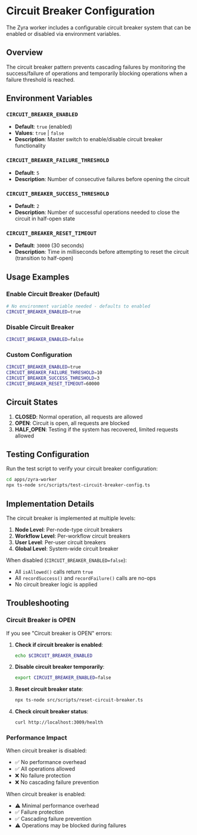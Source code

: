 # Circuit Breaker Configuration

The Zyra worker includes a configurable circuit breaker system that can be enabled or disabled via environment variables.

## Overview

The circuit breaker pattern prevents cascading failures by monitoring the success/failure of operations and temporarily blocking operations when a failure threshold is reached.

## Environment Variables

### `CIRCUIT_BREAKER_ENABLED`

- **Default**: `true` (enabled)
- **Values**: `true` | `false`
- **Description**: Master switch to enable/disable circuit breaker functionality

### `CIRCUIT_BREAKER_FAILURE_THRESHOLD`

- **Default**: `5`
- **Description**: Number of consecutive failures before opening the circuit

### `CIRCUIT_BREAKER_SUCCESS_THRESHOLD`

- **Default**: `2`
- **Description**: Number of successful operations needed to close the circuit in half-open state

### `CIRCUIT_BREAKER_RESET_TIMEOUT`

- **Default**: `30000` (30 seconds)
- **Description**: Time in milliseconds before attempting to reset the circuit (transition to half-open)

## Usage Examples

### Enable Circuit Breaker (Default)

```bash
# No environment variable needed - defaults to enabled
CIRCUIT_BREAKER_ENABLED=true
```

### Disable Circuit Breaker

```bash
CIRCUIT_BREAKER_ENABLED=false
```

### Custom Configuration

```bash
CIRCUIT_BREAKER_ENABLED=true
CIRCUIT_BREAKER_FAILURE_THRESHOLD=10
CIRCUIT_BREAKER_SUCCESS_THRESHOLD=3
CIRCUIT_BREAKER_RESET_TIMEOUT=60000
```

## Circuit States

1. **CLOSED**: Normal operation, all requests are allowed
2. **OPEN**: Circuit is open, all requests are blocked
3. **HALF_OPEN**: Testing if the system has recovered, limited requests allowed

## Testing Configuration

Run the test script to verify your circuit breaker configuration:

```bash
cd apps/zyra-worker
npx ts-node src/scripts/test-circuit-breaker-config.ts
```

## Implementation Details

The circuit breaker is implemented at multiple levels:

1. **Node Level**: Per-node-type circuit breakers
2. **Workflow Level**: Per-workflow circuit breakers
3. **User Level**: Per-user circuit breakers
4. **Global Level**: System-wide circuit breaker

When disabled (`CIRCUIT_BREAKER_ENABLED=false`):

- All `isAllowed()` calls return `true`
- All `recordSuccess()` and `recordFailure()` calls are no-ops
- No circuit breaker logic is applied

## Troubleshooting

### Circuit Breaker is OPEN

If you see "Circuit breaker is OPEN" errors:

1. **Check if circuit breaker is enabled**:

   ```bash
   echo $CIRCUIT_BREAKER_ENABLED
   ```

2. **Disable circuit breaker temporarily**:

   ```bash
   export CIRCUIT_BREAKER_ENABLED=false
   ```

3. **Reset circuit breaker state**:

   ```bash
   npx ts-node src/scripts/reset-circuit-breaker.ts
   ```

4. **Check circuit breaker status**:
   ```bash
   curl http://localhost:3009/health
   ```

### Performance Impact

When circuit breaker is disabled:

- ✅ No performance overhead
- ✅ All operations allowed
- ❌ No failure protection
- ❌ No cascading failure prevention

When circuit breaker is enabled:

- ⚠️ Minimal performance overhead
- ✅ Failure protection
- ✅ Cascading failure prevention
- ⚠️ Operations may be blocked during failures
